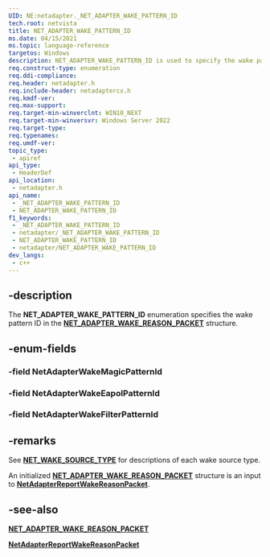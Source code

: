 ```yaml
---
UID: NE:netadapter._NET_ADAPTER_WAKE_PATTERN_ID
tech.root: netvista
title: NET_ADAPTER_WAKE_PATTERN_ID
ms.date: 04/15/2021
ms.topic: language-reference
targetos: Windows
description: NET_ADAPTER_WAKE_PATTERN_ID is used to specify the wake pattern ID in the NET_ADAPTER_WAKE_REASON_PACKET structure.
req.construct-type: enumeration
req.ddi-compliance: 
req.header: netadapter.h
req.include-header: netadaptercx.h
req.kmdf-ver: 
req.max-support: 
req.target-min-winverclnt: WIN10_NEXT
req.target-min-winversvr: Windows Server 2022
req.target-type: 
req.typenames: 
req.umdf-ver: 
topic_type:
 - apiref
api_type:
 - HeaderDef
api_location:
 - netadapter.h
api_name:
 - _NET_ADAPTER_WAKE_PATTERN_ID
 - NET_ADAPTER_WAKE_PATTERN_ID
f1_keywords:
 - _NET_ADAPTER_WAKE_PATTERN_ID
 - netadapter/_NET_ADAPTER_WAKE_PATTERN_ID
 - NET_ADAPTER_WAKE_PATTERN_ID
 - netadapter/NET_ADAPTER_WAKE_PATTERN_ID
dev_langs:
 - c++
---
```


## -description

The **NET_ADAPTER_WAKE_PATTERN_ID** enumeration specifies the wake pattern ID in the [**NET_ADAPTER_WAKE_REASON_PACKET**](ns-netadapter-_net_adapter_wake_reason_packet.md) structure.

## -enum-fields

### -field NetAdapterWakeMagicPatternId


### -field NetAdapterWakeEapolPatternId


### -field NetAdapterWakeFilterPatternId


## -remarks

See [**NET_WAKE_SOURCE_TYPE**](../netwakesource/ne-netwakesource-_net_wake_source_type.md) for descriptions of each wake source type.

An initialized [**NET_ADAPTER_WAKE_REASON_PACKET**](ns-netadapter-_net_adapter_wake_reason_packet.md) structure is an input to [**NetAdapterReportWakeReasonPacket**](nf-netadapter-netadapterreportwakereasonpacket.md).

## -see-also

[**NET_ADAPTER_WAKE_REASON_PACKET**](ns-netadapter-_net_adapter_wake_reason_packet.md)

[**NetAdapterReportWakeReasonPacket**](nf-netadapter-netadapterreportwakereasonpacket.md)